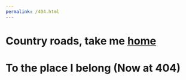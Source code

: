 ```yaml
---
permalink: /404.html
---
```

<head>
    <title>Page not found</title>
</head>
<body>
    <div class="main">
        <div class="wrapper">
            <h1>Country roads, take me <a href="/c4s1/">home</a></h1>
            <h1>To the place I belong (Now at 404)</h1>
        </div>
    </div>
</body>

